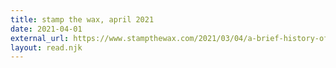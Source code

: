 ```yaml
---
title: stamp the wax, april 2021
date: 2021-04-01
external_url: https://www.stampthewax.com/2021/03/04/a-brief-history-of-post-franco-basque-music/
layout: read.njk
---
```

